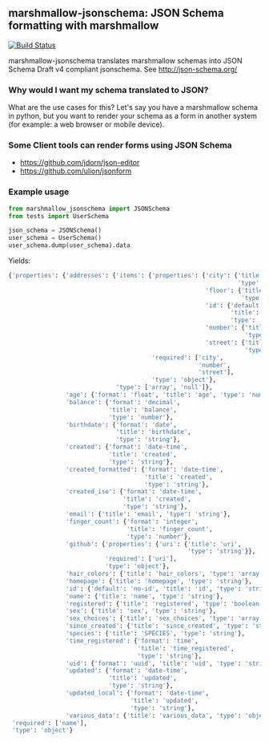 ## marshmallow-jsonschema: JSON Schema formatting with marshmallow

[![Build Status](https://travis-ci.org/fuhrysteve/marshmallow-jsonschema.svg?branch=master)](https://travis-ci.org/fuhrysteve/marshmallow-jsonschema)

 marshmallow-jsonschema translates marshmallow schemas into
 JSON Schema Draft v4 compliant jsonschema. See http://json-schema.org/

### Why would I want my schema translated to JSON?

What are the use cases for this? Let's say you have a
marshmallow schema in python, but you want to render your
schema as a form in another system (for example: a web browser
or mobile device).

### Some Client tools can render forms using JSON Schema

* https://github.com/jdorn/json-editor
* https://github.com/ulion/jsonform


### Example usage

```python
from marshmallow_jsonschema import JSONSchema
from tests import UserSchema

json_schema = JSONSchema()
user_schema = UserSchema()
user_schema.dump(user_schema).data
```
Yields:
```python
{'properties': {'addresses': {'items': {'properties': {'city': {'title': 'city',
                                                                'type': 'string'},
                                                       'floor': {'title': 'floor',
                                                                 'type': 'string'},
                                                       'id': {'default': 'no-id',
                                                              'title': 'id',
                                                              'type': 'string'},
                                                       'number': {'title': 'number',
                                                                  'type': 'string'},
                                                       'street': {'title': 'street',
                                                                  'type': 'string'}},
                                        'required': ['city',
                                                     'number',
                                                     'street'],
                                        'type': 'object'},
                              'type': ['array', 'null']},
                'age': {'format': 'float', 'title': 'age', 'type': 'number'},
                'balance': {'format': 'decimal',
                            'title': 'balance',
                            'type': 'number'},
                'birthdate': {'format': 'date',
                              'title': 'birthdate',
                              'type': 'string'},
                'created': {'format': 'date-time',
                            'title': 'created',
                            'type': 'string'},
                'created_formatted': {'format': 'date-time',
                                      'title': 'created',
                                      'type': 'string'},
                'created_iso': {'format': 'date-time',
                                'title': 'created',
                                'type': 'string'},
                'email': {'title': 'email', 'type': 'string'},
                'finger_count': {'format': 'integer',
                                 'title': 'finger_count',
                                 'type': 'number'},
                'github': {'properties': {'uri': {'title': 'uri',
                                                  'type': 'string'}},
                           'required': ['uri'],
                           'type': 'object'},
                'hair_colors': {'title': 'hair_colors', 'type': 'array'},
                'homepage': {'title': 'homepage', 'type': 'string'},
                'id': {'default': 'no-id', 'title': 'id', 'type': 'string'},
                'name': {'title': 'name', 'type': 'string'},
                'registered': {'title': 'registered', 'type': 'boolean'},
                'sex': {'title': 'sex', 'type': 'string'},
                'sex_choices': {'title': 'sex_choices', 'type': 'array'},
                'since_created': {'title': 'since_created', 'type': 'string'},
                'species': {'title': 'SPECIES', 'type': 'string'},
                'time_registered': {'format': 'time',
                                    'title': 'time_registered',
                                    'type': 'string'},
                'uid': {'format': 'uuid', 'title': 'uid', 'type': 'string'},
                'updated': {'format': 'date-time',
                            'title': 'updated',
                            'type': 'string'},
                'updated_local': {'format': 'date-time',
                                  'title': 'updated',
                                  'type': 'string'},
                'various_data': {'title': 'various_data', 'type': 'object'}},
 'required': ['name'],
 'type': 'object'}
```
